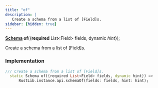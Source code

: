 ```yaml
---
title: "of"
description: |
   Create a schema from a list of [Field]s.
sidebar: {hidden: true}
---
```

<span class="dart-code"><strong>[Schema] of</strong>({<span class="nobr"><strong>required</strong> List&lt;Field&gt; fields</span>, <span class="nobr">dynamic <i>hint</i></span>});</span>

 Create a schema from a list of [Field]s.
### Implementation
```dart
/// Create a schema from a list of [Field]s.
  static Schema of({required List<Field> fields, dynamic hint}) =>
      RustLib.instance.api.schemaOf(fields: fields, hint: hint);
```

[Schema]: /reference/classes/schema/